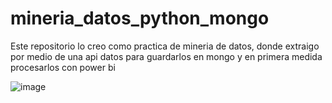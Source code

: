 # mineria_datos_python_mongo
Este repositorio lo creo como practica de mineria de datos, donde extraigo por medio de una api datos para guardarlos en mongo y en primera medida procesarlos con power bi

![image](https://user-images.githubusercontent.com/35282625/176918380-1aabdc78-10d2-4e82-bdce-4bc93c8f4ae2.png)

